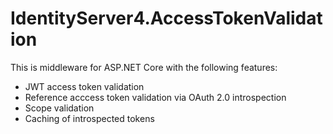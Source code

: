 # IdentityServer4.AccessTokenValidation

This is middleware for ASP.NET Core with the following features:

* JWT access token validation
* Reference acccess token validation via OAuth 2.0 introspection
* Scope validation
* Caching of introspected tokens


